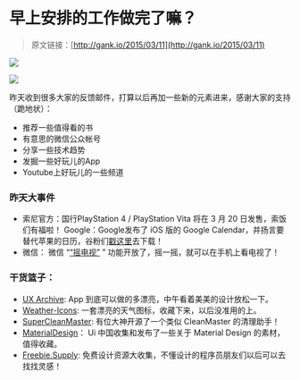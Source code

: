 # 早上安排的工作做完了嘛？

> 原文链接：[http://gank.io/2015/03/11](http://gank.io/2015/03/11)

![](http://gallery.tinyletterapp.com/57d4f133e76db11f2b69783423182a7b0784c383/images/d238e85e)

![](http://gallery.tinyletterapp.com/57d4f133e76db11f2b69783423182a7b0784c383/images/cb1e852c)


昨天收到很多大家的反馈邮件，打算以后再加一些新的元素进来，感谢大家的支持（跪地状）：

* 推荐一些值得看的书
* 有意思的微信公众帐号
* 分享一些技术趋势
* 发掘一些好玩儿的App
* Youtube上好玩儿的一些频道

### 昨天大事件

* 索尼官方：国行PlayStation 4 / PlayStation Vita 将在 3 月 20 日发售，索饭们有福啦！
Google：Google发布了 iOS 版的 Google Calendar，并扬言要替代苹果的日历，谷粉们[戳这里](https://itunes.apple.com/app/google)去下载！
* 微信： 微信 “[&ldquo;摇电视&rdquo;](http://tech.qq.com/a/20150310/079924.htm) ” 功能开放了，摇一摇，就可以在手机上看电视了！

### 干货篮子：

* [UX Archive](http://uxarchive.com/): App 到底可以做的多漂亮，中午看着美美的设计放松一下。
* [Weather-Icons](https://github.com/erikflowers/weather-icons): 一套漂亮的天气图标，收藏下来，以后没准用的上。
* [SuperCleanMaster](https://github.com/joyoyao/superCleanMaster): 有位大神开源了一个类似 CleanMaster 的清理助手！
* [MaterialDesign](http://www.ui.cn/Material/)： Ui 中国收集和发布了一些关于 Material Design 的素材，值得收藏。
* [Freebie.Supply](http://freebie.supply/):  免费设计资源大收集，不懂设计的程序员朋友们以后可以去找找灵感！

